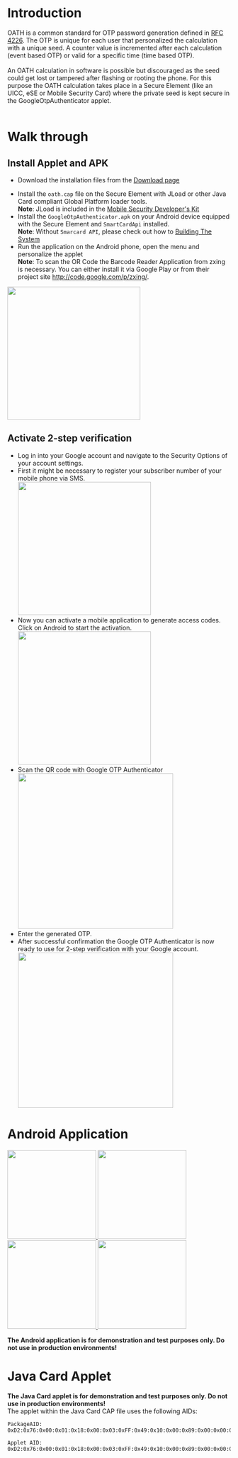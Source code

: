 # Introduction #

OATH is a common standard for OTP password generation defined in [RFC 4226](http://www.ietf.org/rfc/rfc4226.txt). The OTP is unique for each user that personalized the calculation with a unique seed. A counter value is incremented after each calculation (event based OTP) or valid for a specific time (time based OTP).<br><br>
An OATH calculation in software is possible but discouraged as the seed could get lost or tampered after flashing or rooting the phone. For this purpose the OATH calculation takes place in a Secure Element (like an UICC, eSE or Mobile Security Card) where the private seed is kept secure in the GoogleOtpAuthenticator applet.<br>
<br>
<h1>Walk through</h1>
<h2>Install Applet and APK</h2>


<ul><li>Download the installation files from the <a href='http://seek-for-android.googlecode.com/files/GoogleOTPAuthenticator.tar.gz'>Download page</a>
</li></ul><ul><li>Install the <code>oath.cap</code> file on the Secure Element with JLoad or other Java Card compliant Global Platform loader tools.<br />
<b>Note</b>: JLoad is included in the <a href='https://www.cardsolutions-shop.com/shop/gi-de/'>Mobile Security Developer's Kit</a>
</li><li>Install the <code>GoogleOtpAuthenticator.apk</code> on your Android device equipped with the Secure Element and <code>SmartCardApi</code> installed.<br />
<b>Note</b>: Without <code>Smarcard API</code>, please check out how to   <a href='http://code.google.com/p/seek-for-android/wiki/BuildingTheSystem'>Building The System</a>
</li><li>Run the application on the Android phone, open the menu and personalize the applet<br>
<b>Note</b>: To scan the OR Code the Barcode Reader Application from zxing is necessary. You can either install it via Google Play or from their project site <a href='http://code.google.com/p/zxing/'>http://code.google.com/p/zxing/</a>.</li></ul>

<img src="https://cloud.githubusercontent.com/assets/11645011/6892994/7275051e-d6c9-11e4-8f56-b3fe994d145d.png"  height="300">


<h2>Activate 2-step verification</h2>

<ul><li>Log in into your Google account and navigate to the Security Options of your account settings.<br />
</li><li>First it might be necessary to register your subscriber number of your mobile phone via SMS.<br />
<img src="https://cloud.githubusercontent.com/assets/11645011/6892995/753a1870-d6c9-11e4-9437-acc931f092d1.png" height="300">
</li><li>Now you can activate a mobile application to generate access codes. Click on Android to start the activation.<br />
<img src="https://cloud.githubusercontent.com/assets/11645011/6892996/76292d20-d6c9-11e4-8d93-832a14341937.png"  height="300">
</li><li>Scan the QR code with Google OTP Authenticator<br />
<img src="https://cloud.githubusercontent.com/assets/11645011/6892997/77abe002-d6c9-11e4-90b4-53816e3be5ac.png"  height="350">
</li><li>Enter the generated OTP.<br />
</li><li>After successful confirmation the Google OTP Authenticator is now ready to use for 2-step verification with your Google account.<br />
<img src="https://cloud.githubusercontent.com/assets/11645011/6892998/79dc28be-d6c9-11e4-994a-4a8ef7524034.png"  height="350">
</li></ul>


<h1>Android Application</h1>

<a href='https://cloud.githubusercontent.com/assets/11645011/6893197/36011d64-d6cb-11e4-8d4f-2f82ae204fee.png'>
<img src='https://cloud.githubusercontent.com/assets/11645011/6893197/36011d64-d6cb-11e4-8d4f-2f82ae204fee.png' height='200' />
</a>
<a href='https://cloud.githubusercontent.com/assets/11645011/6893199/372192c8-d6cb-11e4-9754-a455cc6094c8.png'>
<img src='https://cloud.githubusercontent.com/assets/11645011/6893199/372192c8-d6cb-11e4-9754-a455cc6094c8.png' height='200' />
</a>
<a href='https://cloud.githubusercontent.com/assets/11645011/6893200/383dbef2-d6cb-11e4-9b47-12079a71864f.png'>
<img src='https://cloud.githubusercontent.com/assets/11645011/6893200/383dbef2-d6cb-11e4-9b47-12079a71864f.png' height='200' />
</a>
<a href='https://cloud.githubusercontent.com/assets/11645011/6893201/3a7a087e-d6cb-11e4-8802-7d45708d7a9f.png'>
<img src='https://cloud.githubusercontent.com/assets/11645011/6893201/3a7a087e-d6cb-11e4-8802-7d45708d7a9f.png' height='200' />
</a>

<b>The Android application is for demonstration and test purposes only. Do not use in production environments!</b>

<h1>Java Card Applet</h1>
<b>The Java Card applet is for demonstration and test purposes only. Do not use in production environments!</b><br />
The applet within the Java Card CAP file uses the following AIDs:<br>
<pre><code>PackageAID: 0xD2:0x76:0x00:0x01:0x18:0x00:0x03:0xFF:0x49:0x10:0x00:0x89:0x00:0x00:0x02:0x00<br>
Applet AID: 0xD2:0x76:0x00:0x01:0x18:0x00:0x03:0xFF:0x49:0x10:0x00:0x89:0x00:0x00:0x02:0x01<br>
</code></pre>